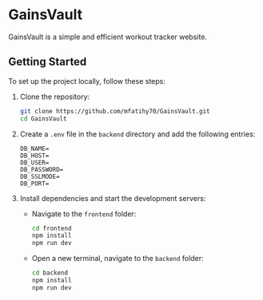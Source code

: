 # GainsVault

GainsVault is a simple and efficient workout tracker website.

## Getting Started

To set up the project locally, follow these steps:

1. Clone the repository:
    ```bash
    git clone https://github.com/mfatihy70/GainsVault.git
    cd GainsVault
    ```

2. Create a `.env` file in the `backend` directory and add the following entries:
    ```
    DB_NAME=
    DB_HOST=
    DB_USER=
    DB_PASSWORD=
    DB_SSLMODE=
    DB_PORT=
    ```

3. Install dependencies and start the development servers:
    - Navigate to the `frontend` folder:
      ```bash
      cd frontend
      npm install
      npm run dev
      ```
    - Open a new terminal, navigate to the `backend` folder:
      ```bash
      cd backend
      npm install
      npm run dev
      ```

